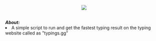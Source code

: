 <p align="center">
  <img src="https://i.ibb.co/8nwHYxM/Whats-App-Image-2020-10-29-at-12-07-32-PM.jpg">
</p>


<br>
<b><i>About:</i></b>
<li>A simple script to run and get the fastest typing result on the typing website called as "typings.gg"</li>
